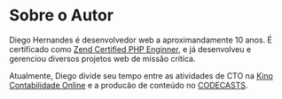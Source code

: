 # Sobre o Autor

Diego Hernandes é desenvolvedor web a aproximandamente 10 anos. 
É certificado como [Zend Certified PHP Enginner](www.zend.com/en/yellow-pages/ZEND026619), e já
desenvolveu e gerenciou diversos projetos web de missão crítica.

Atualmente, Diego divide seu tempo entre as atividades de CTO
na [Kino Contabilidade Online](https://sejakino.com.br) e a producão de conteúdo no [CODECASTS](https://codecasts.com.br).